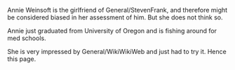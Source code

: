Annie Weinsoft is the girlfriend of General/StevenFrank, and therefore might be considered biased in her assessment of him.  But she does not think so.

Annie just graduated from University of Oregon and is fishing around for med schools.

She is very impressed by General/WikiWikiWeb and just had to try it.  Hence this page.